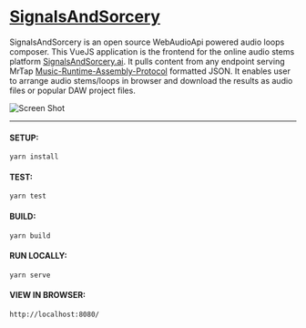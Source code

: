 # <u>SignalsAndSorcery</u>

SignalsAndSorcery is an open source WebAudioApi powered audio loops composer.  This VueJS application is the frontend for the online audio stems platform [SignalsAndSorcery.ai](https://signalsandsorcery.ai). It pulls content from any endpoint serving MrTap [Music-Runtime-Assembly-Protocol](https://github.com/shiehn/MrTAP) formatted JSON.  It enables user to arrange audio stems/loops in browser and download the results as audio files or popular DAW project files.  

![Screen Shot](https://sas-plugin-releases.s3.us-west-2.amazonaws.com/github-app-screenshot.png)

---

#### SETUP:

```yarn install```

#### TEST:

```yarn test``` 

#### BUILD:

```yarn build```

#### RUN LOCALLY:

```yarn serve```

#### VIEW IN BROWSER:

```http://localhost:8080/```
